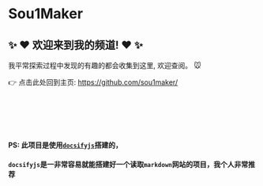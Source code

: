 # Sou1Maker

## :sparkles: :heart: 欢迎来到我的频道! :heart: :sparkles:

我平常探索过程中发现的有趣的都会收集到这里, 欢迎查阅。 :mouse:

:point_right: 点击此处回到主页: https://github.com/sou1maker/

</br>

</br>

</br>

</br>

#### PS: 此项目是使用[`docsifyjs`](https://github.com/docsifyjs/docsify)搭建的，
#### `docsifyjs`是一非常容易就能搭建好一个读取`markdown`网站的项目，我个人非常推荐
